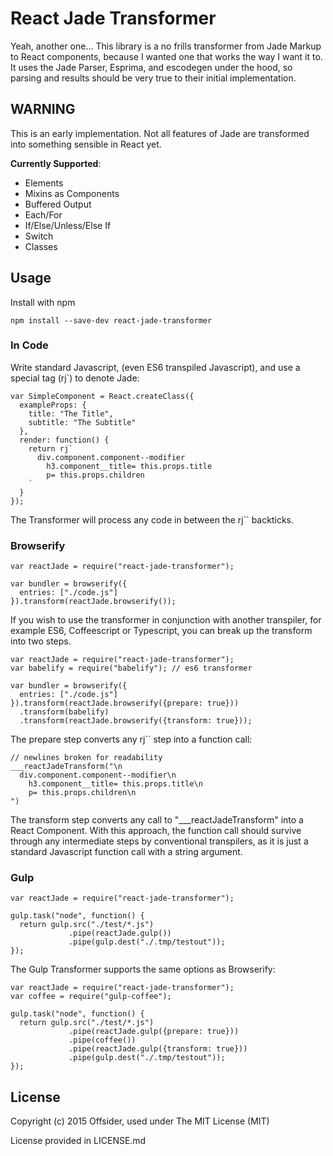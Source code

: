 # React Jade Transformer

Yeah, another one... This library is a no frills transformer from Jade Markup
to React components, because I wanted one that works the way I want it to. It
uses the Jade Parser, Esprima, and escodegen under the hood, so parsing and
results should be very true to their initial implementation.

## WARNING
This is an early implementation. Not all features of Jade are transformed into
something sensible in React yet.

**Currently Supported**:

- Elements
- Mixins as Components
- Buffered Output
- Each/For
- If/Else/Unless/Else If
- Switch
- Classes

## Usage

Install with npm

```
npm install --save-dev react-jade-transformer
```


### In Code

Write standard Javascript, (even ES6 transpiled Javascript), and use a special
tag (rj`) to denote Jade:

```
var SimpleComponent = React.createClass({
  exampleProps: {
    title: "The Title",
    subtitle: "The Subtitle"
  },
  render: function() {
    return rj`
      div.component.component--modifier
        h3.component__title= this.props.title
        p= this.props.children
    `
  }
});
```

The Transformer will process any code in between the rj`` backticks.


### Browserify

```
var reactJade = require("react-jade-transformer");

var bundler = browserify({
  entries: ["./code.js"]
}).transform(reactJade.browserify());
```

If you wish to use the transformer in conjunction with another transpiler, for
example ES6, Coffeescript or Typescript, you can break up the transform into two
steps.

```
var reactJade = require("react-jade-transformer");
var babelify = require("babelify"); // es6 transformer

var bundler = browserify({
  entries: ["./code.js"]
}).transform(reactJade.browserify({prepare: true}))
  .transform(babelify)
  .transform(reactJade.browserify({transform: true}));
```

The prepare step converts any rj`` step into a function call:

```
// newlines broken for readability
___reactJadeTransform("\n
  div.component.component--modifier\n
    h3.component__title= this.props.title\n
    p= this.props.children\n
")
```

The transform step converts any call to "___reactJadeTransform" into a React
Component. With this approach, the function call should survive through any
intermediate steps by conventional transpilers, as it is just a standard
Javascript function call with a string argument.

### Gulp

```
var reactJade = require("react-jade-transformer");

gulp.task("node", function() {
  return gulp.src("./test/*.js")
             .pipe(reactJade.gulp())
             .pipe(gulp.dest("./.tmp/testout"));
});
```

The Gulp Transformer supports the same options as Browserify:

```
var reactJade = require("react-jade-transformer");
var coffee = require("gulp-coffee");

gulp.task("node", function() {
  return gulp.src("./test/*.js")
             .pipe(reactJade.gulp({prepare: true}))
             .pipe(coffee())
             .pipe(reactJade.gulp({transform: true}))
             .pipe(gulp.dest("./.tmp/testout"));
});
```


## License
Copyright (c) 2015 Offsider, used under The MIT License (MIT)

License provided in LICENSE.md
